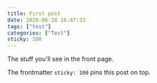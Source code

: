 ```yaml
---
title: First post
date: 2020-06-28 16:47:33
tags: ["test"]
categories: ["Test"]
sticky: 100
---
```


The stuff you'll see in the front page.

<!-- more -->

The frontmatter `sticky: 100` pins this post on top.
